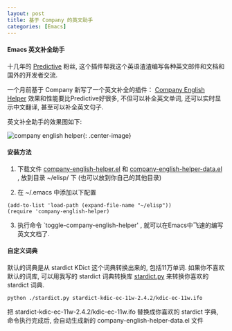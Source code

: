 ```yaml
---
layout: post
title: 基于 Company 的英文助手
categories: [Emacs]
---
```


#### Emacs 英文补全助手
十几年的 [Predictive](https://www.emacswiki.org/emacs/PredictiveMode) 粉丝, 这个插件帮我这个英语渣渣编写各种英文邮件和文档和国外的开发者交流.

一个月前基于 Company 新写了一个英文补全的插件： [Company English Helper](https://github.com/manateelazycat/company-english-helper)
效果和性能要比Predictive好很多, 不但可以补全英文单词, 还可以实时显示中文翻译, 甚至可以补全英文句子.

英文补全助手的效果图如下:

![company english helper]({{site.url}}/pics/company-english-helper/company-english-helper.jpg){: .center-image}

#### 安装方法
1. 下载文件 [company-english-helper.el](https://raw.githubusercontent.com/manateelazycat/company-english-helper/master/company-english-helper.el) 和 [company-english-helper-data.el](https://raw.githubusercontent.com/manateelazycat/company-english-helper/master/company-english-helper-data.el) , 放到目录 ~/elisp/ 下 (也可以放到你自己的其他目录)

2. 在 ~/.emacs 中添加以下配置

```elisp
(add-to-list 'load-path (expand-file-name "~/elisp"))
(require 'company-english-helper)
```
3. 执行命令 `toggle-company-english-helper' , 就可以在Emacs中飞速的编写英文文档了.

#### 自定义词典
默认的词典是从 stardict KDict 这个词典转换出来的, 包括11万单词.
如果你不喜欢默认的词库, 可以用我写的 stardict 词典转换库 [stardict.py](https://raw.githubusercontent.com/manateelazycat/company-english-helper/master/stardict.py) 来转换你喜欢的 stardict 词典.

```shell
python ./stardict.py stardict-kdic-ec-11w-2.4.2/kdic-ec-11w.ifo
```

把 stardict-kdic-ec-11w-2.4.2/kdic-ec-11w.ifo 替换成你喜欢的 stardict 字典, 命令执行完成后, 会自动生成新的 company-english-helper-data.el 文件
